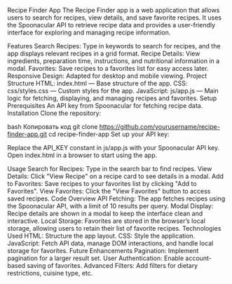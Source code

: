 Recipe Finder App
The Recipe Finder app is a web application that allows users to search for recipes, view details, and save favorite recipes. It uses the Spoonacular API to retrieve recipe data and provides a user-friendly interface for exploring and managing recipe information.

Features
Search Recipes: Type in keywords to search for recipes, and the app displays relevant recipes in a grid format.
Recipe Details: View ingredients, preparation time, instructions, and nutritional information in a modal.
Favorites: Save recipes to a favorites list for easy access later.
Responsive Design: Adapted for desktop and mobile viewing.
Project Structure
HTML: index.html — Base structure of the app.
CSS: css/styles.css — Custom styles for the app.
JavaScript: js/app.js — Main logic for fetching, displaying, and managing recipes and favorites.
Setup
Prerequisites
An API key from Spoonacular for fetching recipe data.
Installation
Clone the repository:

bash
Копировать код
git clone https://github.com/yourusername/recipe-finder-app.git
cd recipe-finder-app
Set up your API key:

Replace the API_KEY constant in js/app.js with your Spoonacular API key.
Open index.html in a browser to start using the app.

Usage
Search for Recipes: Type in the search bar to find recipes.
View Details: Click "View Recipe" on a recipe card to see details in a modal.
Add to Favorites: Save recipes to your favorites list by clicking "Add to Favorites".
View Favorites: Click the "View Favorites" button to access saved recipes.
Code Overview
API Fetching: The app fetches recipes using the Spoonacular API, with a limit of 10 results per query.
Modal Display: Recipe details are shown in a modal to keep the interface clean and interactive.
Local Storage: Favorites are stored in the browser’s local storage, allowing users to retain their list of favorite recipes.
Technologies Used
HTML: Structure the app layout.
CSS: Style the application.
JavaScript: Fetch API data, manage DOM interactions, and handle local storage for favorites.
Future Enhancements
Pagination: Implement pagination for a larger result set.
User Authentication: Enable account-based saving of favorites.
Advanced Filters: Add filters for dietary restrictions, cuisine type, etc.
